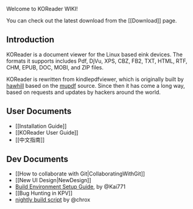 Welcome to KOReader WIKI!

You can check out the latest download from the [[Download]] page.

## Introduction

KOReader is a document viewer for the Linux based eink devices. The formats it supports includes Pdf, DjVu, XPS, CBZ, FB2, TXT, HTML, RTF, CHM, EPUB, DOC, MOBI, and ZIP files.

KOReader is rewritten from kindlepdfviewer, which is originally built by [hawhill](http://www.mobileread.com/forums/member.php?u=86292) based on the [mupdf](http://www.mupdf.com/) source. Since then it has come a long way, based on requests and updates by hackers around the world.


## User Documents
* [[Installation Guide]]
* [[KOReader User Guide]]
* [[中文指南]]


## Dev Documents
* [[How to collaborate with Git|CollaboratingWithGit]]
* [[New UI Design|NewDesign]]
* [Build Environment Setup Guide][build_env], by @Kai771
* [[Bug Hunting in KPV]]
* [nightly build script] by @chrox

[build_env]:http://www.mobileread.com/forums/showpost.php?p=2227307&postcount=658
[nightly build script]:https://gist.github.com/4002028
